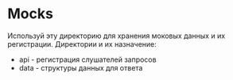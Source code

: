 # Mocks
Используй эту директорию для хранения моковых данных и их регистрации.
Директории и их назначение:
- api - регистрация слушателей запросов
- data - структуры данных для ответа
